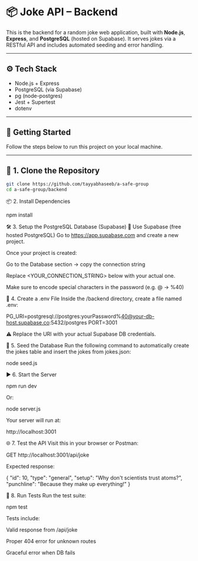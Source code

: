 # 📦 Joke API – Backend

This is the backend for a random joke web application, built with **Node.js**, **Express**, and **PostgreSQL** (hosted on Supabase). It serves jokes via a RESTful API and includes automated seeding and error handling.

---

## ⚙️ Tech Stack

- Node.js + Express
- PostgreSQL (via Supabase)
- pg (node-postgres)
- Jest + Supertest
- dotenv

---

## 🚀 Getting Started

Follow the steps below to run this project on your local machine.

---

## 🔧 1. Clone the Repository

```bash
git clone https://github.com/tayyabhaseeb/a-safe-group
cd a-safe-group/backend
```

📦 2. Install Dependencies

npm install

🛠️ 3. Setup the PostgreSQL Database (Supabase)
📍 Use Supabase (free hosted PostgreSQL)
Go to https://app.supabase.com and create a new project.

Once your project is created:

Go to the Database section → copy the connection string

Replace <YOUR_CONNECTION_STRING> below with your actual one.

Make sure to encode special characters in the password (e.g. @ → %40)

🔐 4. Create a .env File
Inside the /backend directory, create a file named .env:

PG_URI=postgresql://postgres:yourPassword%40@your-db-host.supabase.co:5432/postgres
PORT=3001

⚠️ Replace the URI with your actual Supabase DB credentials.

🌱 5. Seed the Database
Run the following command to automatically create the jokes table and insert the jokes from jokes.json:

node seed.js

▶️ 6. Start the Server

npm run dev

Or:

node server.js

Your server will run at:

http://localhost:3001

🌐 7. Test the API
Visit this in your browser or Postman:

GET http://localhost:3001/api/joke

Expected response:

{
"id": 10,
"type": "general",
"setup": "Why don't scientists trust atoms?",
"punchline": "Because they make up everything!"
}

🧪 8. Run Tests
Run the test suite:

npm test

Tests include:

Valid response from /api/joke

Proper 404 error for unknown routes

Graceful error when DB fails
